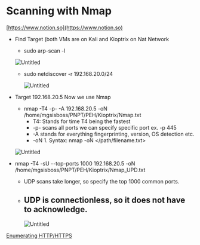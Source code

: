 # Scanning with Nmap

[https://www.notion.so](https://www.notion.so)

- Find Target  (both VMs are on Kali and Kioptrix on Nat Network
    - sudo arp-scan -l
    
    ![Untitled](Scanning%20with%20Nmap%207bbfbd388a2f4419ad683029e25acaba/Untitled.png)
    
    - sudo netdiscover -r 192.168.20.0/24
        
        ![Untitled](Scanning%20with%20Nmap%207bbfbd388a2f4419ad683029e25acaba/Untitled%201.png)
        
- Target 192.168.20.5   Now we use Nmap
    - nmap -T4 -p- -A 192.168.20.5 -oN /home/mgsisboss/PNPT/PEH/Kioptrix/Nmap.txt
        - T4: Stands for time T4 being the fastest
        - -p- scans all ports we can specify specific port ex.  -p 445
        - -A stands for everything fingerprinting, version, OS detection etc.
        - -oN     1. Syntax: nmap -oN </path/filename.txt> <target>
    
    ![Untitled](Scanning%20with%20Nmap%207bbfbd388a2f4419ad683029e25acaba/Untitled%202.png)
    
- nmap -T4 -sU --top-ports 1000 192.168.20.5 -oN /home/mgsisboss/PNPT/PEH/Kioptrix/Nmap_UPD.txt
    - UDP scans take longer, so specify the top 1000 common ports.
    - UDP is connectionless, so it does not have to acknowledge.
        - 
        
        ![Untitled](Scanning%20with%20Nmap%207bbfbd388a2f4419ad683029e25acaba/Untitled%203.png)
        
    

[Enumerating HTTP/HTTPS](Scanning%20with%20Nmap%207bbfbd388a2f4419ad683029e25acaba/Enumerating%20HTTP%20HTTPS%2062f5fe6eadb14389bca5efd487c7181c.md)